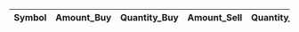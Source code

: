 | Symbol   | Amount_Buy   | Quantity_Buy   | Amount_Sell   | Quantity_Sell   | Realized_PnL   | Percent_PnL   |
|----------|--------------|----------------|---------------|-----------------|----------------|---------------|